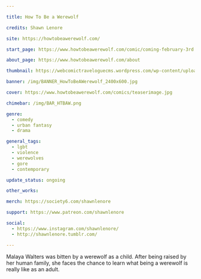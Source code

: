 ```yaml
---

title: How To Be a Werewolf

credits: Shawn Lenore

site: https://howtobeawerewolf.com/

start_page: https://www.howtobeawerewolf.com/comic/coming-february-3rd

about_page: https://www.howtobeawerewolf.com/about

thumbnail: https://webcomictraveloguecms.wordpress.com/wp-content/uploads/2024/02/hubbox_htbaw.png

banner: /img/BANNER_HowToBeAWerewolf_2400x600.jpg

cover: https://www.howtobeawerewolf.com/comics/teaserimage.jpg

chimebar: /img/BAR_HTBAW.png

genre:
  - comedy
  - urban fantasy
  - drama

general_tags: 
  - lgbt
  - violence
  - werewolves
  - gore
  - contemporary 

update_status: ongoing

other_works:

merch: https://society6.com/shawnlenore

support: https://www.patreon.com/shawnlenore

social: 
  - https://www.instagram.com/shawnlenore/
  - http://shawnlenore.tumblr.com/

---
```


Malaya Walters was bitten by a werewolf as a child. After being raised by her human family, she faces the chance to learn what being a werewolf is really like as an adult.